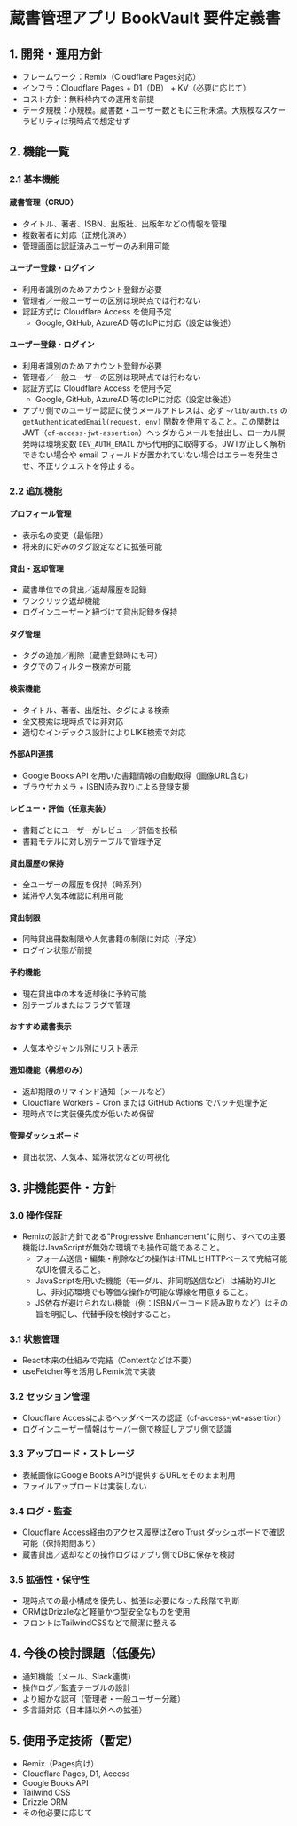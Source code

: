 # 蔵書管理アプリ BookVault 要件定義書

## 1. 開発・運用方針
- フレームワーク：Remix（Cloudflare Pages対応）
- インフラ：Cloudflare Pages + D1（DB） + KV（必要に応じて）
- コスト方針：無料枠内での運用を前提
- データ規模：小規模。蔵書数・ユーザー数ともに三桁未満。大規模なスケーラビリティは現時点で想定せず

## 2. 機能一覧

### 2.1 基本機能
#### 蔵書管理（CRUD）
- タイトル、著者、ISBN、出版社、出版年などの情報を管理
- 複数著者に対応（正規化済み）
- 管理画面は認証済みユーザーのみ利用可能

#### ユーザー登録・ログイン
- 利用者識別のためアカウント登録が必要
- 管理者／一般ユーザーの区別は現時点では行わない
- 認証方式は Cloudflare Access を使用予定
  - Google, GitHub, AzureAD 等のIdPに対応（設定は後述）

#### ユーザー登録・ログイン
- 利用者識別のためアカウント登録が必要
- 管理者／一般ユーザーの区別は現時点では行わない
- 認証方式は Cloudflare Access を使用予定
  - Google, GitHub, AzureAD 等のIdPに対応（設定は後述）
- アプリ側でのユーザー認証に使うメールアドレスは、必ず `~/lib/auth.ts` の `getAuthenticatedEmail(request, env)` 関数を使用すること。この関数は JWT（`cf-access-jwt-assertion`）ヘッダからメールを抽出し、ローカル開発時は環境変数 `DEV_AUTH_EMAIL` から代用的に取得する。JWTが正しく解析できない場合や email フィールドが置かれていない場合はエラーを発生させ、不正リクエストを停止する。

### 2.2 追加機能
#### プロフィール管理
- 表示名の変更（最低限）
- 将来的に好みのタグ設定などに拡張可能

#### 貸出・返却管理
- 蔵書単位での貸出／返却履歴を記録
- ワンクリック返却機能
- ログインユーザーと紐づけて貸出記録を保持

#### タグ管理
- タグの追加／削除（蔵書登録時にも可）
- タグでのフィルター検索が可能

#### 検索機能
- タイトル、著者、出版社、タグによる検索
- 全文検索は現時点では非対応
- 適切なインデックス設計によりLIKE検索で対応

#### 外部API連携
- Google Books API を用いた書籍情報の自動取得（画像URL含む）
- ブラウザカメラ + ISBN読み取りによる登録支援

#### レビュー・評価（任意実装）
- 書籍ごとにユーザーがレビュー／評価を投稿
- 書籍モデルに対し別テーブルで管理予定

#### 貸出履歴の保持
- 全ユーザーの履歴を保持（時系列）
- 延滞や人気本確認に利用可能

#### 貸出制限
- 同時貸出冊数制限や人気書籍の制限に対応（予定）
- ログイン状態が前提

#### 予約機能
- 現在貸出中の本を返却後に予約可能
- 別テーブルまたはフラグで管理

#### おすすめ蔵書表示
- 人気本やジャンル別にリスト表示

#### 通知機能（構想のみ）
- 返却期限のリマインド通知（メールなど）
- Cloudflare Workers + Cron または GitHub Actions でバッチ処理予定
- 現時点では実装優先度が低いため保留

#### 管理ダッシュボード
- 貸出状況、人気本、延滞状況などの可視化

## 3. 非機能要件・方針

### 3.0 操作保証

- Remixの設計方針である"Progressive Enhancement"に則り、すべての主要機能はJavaScriptが無効な環境でも操作可能であること。
  - フォーム送信・編集・削除などの操作はHTMLとHTTPベースで完結可能なUIを備えること。
  - JavaScriptを用いた機能（モーダル、非同期送信など）は補助的UIとし、非対応環境でも等価な操作が可能な導線を用意すること。
  - JS依存が避けられない機能（例：ISBNバーコード読み取りなど）はその旨を明記し、代替手段を検討すること。

### 3.1 状態管理
- React本来の仕組みで完結（Contextなどは不要）
- useFetcher等を活用しRemix流で実装

### 3.2 セッション管理
- Cloudflare Accessによるヘッダベースの認証（cf-access-jwt-assertion）
- ログインユーザー情報はサーバー側で検証しアプリ側で認識

### 3.3 アップロード・ストレージ
- 表紙画像はGoogle Books APIが提供するURLをそのまま利用
- ファイルアップロードは実装しない

### 3.4 ログ・監査
- Cloudflare Access経由のアクセス履歴はZero Trust ダッシュボードで確認可能（保持期間あり）
- 蔵書貸出／返却などの操作ログはアプリ側でDBに保存を検討

### 3.5 拡張性・保守性
- 現時点での最小構成を優先し、拡張は必要になった段階で判断
- ORMはDrizzleなど軽量かつ型安全なものを使用
- フロントはTailwindCSSなどで簡潔に整える

## 4. 今後の検討課題（低優先）
- 通知機能（メール、Slack連携）
- 操作ログ／監査テーブルの設計
- より細かな認可（管理者・一般ユーザー分離）
- 多言語対応（日本語以外への拡張）

## 5. 使用予定技術（暫定）
- Remix（Pages向け）
- Cloudflare Pages, D1, Access
- Google Books API
- Tailwind CSS
- Drizzle ORM
- その他必要に応じて

